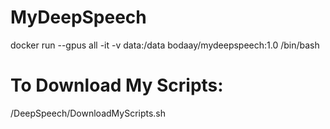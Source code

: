 # MyDeepSpeech

docker run --gpus all -it -v data:/data bodaay/mydeepspeech:1.0 /bin/bash

# To Download My Scripts:
/DeepSpeech/DownloadMyScripts.sh
